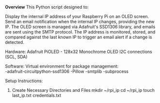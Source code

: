 **Overview**
This Python script designed to:

Display the internal IP address of your Raspberry Pi on an OLED screen.
Send an email notification when the internal IP changes, providing the new IP.
The OLED screen is managed via Adafruit's SSD1306 library, and emails are sent using the SMTP protocol. The IP address is monitored, stored, and compared against the last known IP to trigger an email alert if a change is detected.

Hardware: 
Adafruit PiOLED - 128x32 Monochrome OLED 
I2C connections (SCL, SDA)

Software: 
Virtual environment for package management:     
    -adafruit-circuitpython-ssd1306
    -Pillow
    -smtplib
    -subprocess

Setup Instructions: 

1. Create Necessary Directories and Files 
mkdir ~/rpi_ip
cd ~/rpi_ip
touch last_ip.txt credentials.txt

